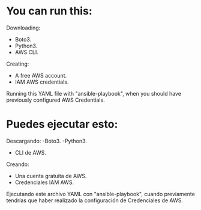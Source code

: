 # You can run this:

Downloading:
- Boto3.
- Python3.
- AWS CLI.

Creating:
- A free AWS account.
- IAM AWS credentials.

Running this YAML file with "ansible-playbook", when you should have previously configured AWS Credentials.

# Puedes ejecutar esto:

Descargando:
-Boto3.
-Python3.
- CLI de AWS.

Creando:
- Una cuenta gratuita de AWS.
- Credenciales IAM AWS.

Ejecutando este archivo YAML con "ansible-playbook", cuando previamente tendrías que haber realizado la configuración de Credenciales de AWS.
